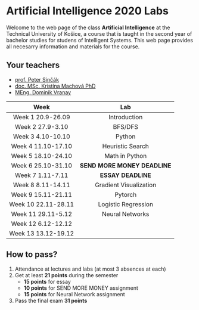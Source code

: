 # Artificial Intelligence 2020 Labs

Welcome to the web page of the class **Artificial Intelligence** at the Technical University of Košice, a course that is taught in the second year of bachelor studies for studens of Intelligent Systems. This web page provides all necesarry information and materials for the course.

## Your teachers
 - [prof. Peter Sinčák](https://www.petersincak.com)
 - [doc. MSc. Kristína Machová PhD](http://people.tuke.sk/kristina.machova/)
 - [MEng. Dominik Vranay](http://www.cloudai.sk/people-dominikvranay/)


|       **Week**      |            **Lab**           |
|:-------------------:|:----------------------------:|
|  Week 1 20.9-26.09  |         Introduction         |
|   Week 2 27.9-3.10  |            BFS/DFS           |
|  Week 3 4.10-10.10  |            Python            |
|  Week 4 11.10-17.10 |        Heuristic Search      |
|  Week 5 18.10-24.10 |         Math in Python       |
|  Week 6 25.10-31.10 | **SEND MORE MONEY DEADLINE** |
|   Week 7 1.11-7.11  |      **ESSAY DEADLINE**      |
|  Week 8 8.11-14.11  |    Gradient Visualization    |
|  Week 9 15.11-21.11 |           Pytorch            |
| Week 10 22.11-28.11 |      Logistic Regression     |
|  Week 11 29.11-5.12 |        Neural Networks       |
|  Week 12 6.12-12.12 |                              |
| Week 13 13.12-19.12 |                              |

## How to pass?
1. Attendance at lectures and labs (at most 3 absences at each)
2. Get at least **21 points** during the semester
    * **15 points** for essay
    * **10 points** for SEND MORE MONEY assignment
    * **15 points** for Neural Network assignment
3. Pass the final exam **31 points**
